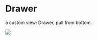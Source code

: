 # Drawer
a custom view: Drawer, pull from bottom.

![](https://lh3.googleusercontent.com/nK38SQvCzs3NHR54xWg5_G6v9WjSH2RhQh8RX8Oci8N7lch_oBG9XV36LaW3abIrWpY6EvtVbteMgD9_l_cM9GX26pkBpK-5IiEGblBXlM678FgpaV-XilpZHQyFHWx4us4pSADAYAE8t7x8cP7HwZy8mqgs0aPO9eVGs87xsS_xUuPyh-0Q68lblT9Yb-K0iypDiCdcHuDCnExPVqnWFvH5lxyLE2EF8MIBRvVGY1fEvahYRgi_kab3TmG95bGP7SC8H_KJAs-AGzyvDWysukQGlRqUkPsICz-t5mlX_vhAC_K4pz4p_MP93rRJhdWt_pESzhfttvhVsITboKjfkrq4bw2-dvXA69CzAEH4Ul8HF_D7MFxCGGOBAbAk0sga0ff5A2pqkWpOwo9fC8qNMPtN-zow3dkSaysFMqOnDf5rnPRKIRvR_Mw0W6iHL6Ts02DTSSNansYg04knAvuzSYt3hDVcaoqY5yXG-1ZhoClAz1Vi_qF6hU3aRkowLyZAc6Z8mTgMMBKYS1ueqtRxYkC5OLk9Em7xoPoyFAm20utJxd5LQTloF2bM-JVP8wGGJUVDOc468nh-WRcv5Qbh39sGM9sbTGDYx2OxHTEIihx9px4Bgkgo=w276-h490-no)
